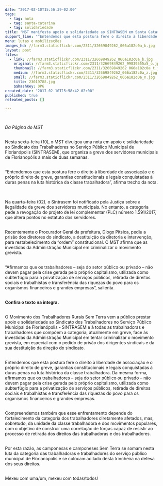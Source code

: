 ```yaml
---
date: "2017-02-10T15:56:39-02:00"
tags:
  - tag: nota
  - tag: santa-catarina
  - tag: solidariedade
title: "MST manifesta apoio e solidariedade ao SINTRASEM em Santa Catarina "
support_line: "“Entendemos que esta postura fere o direito à liberdade de associação e o próprio direito de greve, garantias constitucionais e legais conquistadas à duras penas na luta histórica da classe trabalhadora”"
menu: lutas e mobilizações
images_hd: //farm3.staticflickr.com/2311/32669849262_066a182c0a_b.jpg
layout: post
files:
  - link: //farm3.staticflickr.com/2311/32669849262_066a182c0a_b.jpg
    original: //farm3.staticflickr.com/2311/32669849262_99839555a5_o.jpg
    thumbnail: //farm3.staticflickr.com/2311/32669849262_066a182c0a_t.jpg
    medium: //farm3.staticflickr.com/2311/32669849262_066a182c0a_z.jpg
    small: //farm3.staticflickr.com/2311/32669849262_066a182c0a_n.jpg
    title: 23019788.jpg
    $$hashKey: 0PG
created_date: "2017-02-10T15:58:42-02:00"
published: true
releated_posts: []

---
```

<p>&nbsp;</p>

<p><em>Da P&aacute;gina do MST&nbsp;</em></p>

<p><br />
Nesta sexta-feira (10), o MST divulgou uma nota em apoio e solidariedade ao Sindicato dos Trabalhadores no Servi&ccedil;o P&uacute;blico Municipal de Florian&oacute;polis (SINTRASEM), que organiza a greve dos servidores municipais de Florianop&oacute;lis a mais de duas semanas.&nbsp;</p>

<p><br />
&ldquo;Entendemos que esta postura fere o direito &agrave; liberdade de associa&ccedil;&atilde;o e o pr&oacute;prio direito de greve, garantias constitucionais e legais conquistadas &agrave; duras penas na luta hist&oacute;rica da classe trabalhadora&rdquo;, afirma trecho da nota. &nbsp;</p>

<p><br />
Na quarta-feira (02), o Sintrasem foi notificado pela Justi&ccedil;a sobre a ilegalidade da greve dos servidores municipais. No entanto, a categoria pede a revoga&ccedil;&atilde;o do projeto de lei complementar (PLC) n&uacute;mero 1.591/2017, que altera pontos no estatuto dos servidores.&nbsp;</p>

<p><br />
Recentemente o Procurador Geral da prefeitura, Diogo Pitsica, pediu a pris&atilde;o dos diretores do sindicato, a destitui&ccedil;&atilde;o da diretoria e interven&ccedil;&atilde;o, para restabelecimento da &ldquo;ordem&rdquo; constitucional. O MST afirma que as investidas da Administra&ccedil;&atilde;o Municipal em criminalizar o movimento grevista.&nbsp;</p>

<p><br />
&ldquo;Afirmamos que os trabalhadores &ndash; seja do setor p&uacute;blico ou privado &ndash; n&atilde;o devem pagar pela crise gerada pelo pr&oacute;prio capitalismo, utilizada como subterf&uacute;gio para a privatiza&ccedil;&atilde;o de servi&ccedil;os p&uacute;blicos, retirada de direitos sociais e trabalhistas e transfer&ecirc;ncia das riquezas do povo para os organismos financeiros e grandes empresas&rdquo;, salienta.&nbsp;</p>

<p><br />
<strong>Confira o texto na &iacute;ntegra.&nbsp;</strong></p>

<p><br />
O Movimento dos Trabalhadores Rurais Sem Terra vem a p&uacute;blico prestar apoio e solidariedade ao Sindicato dos Trabalhadores no Servi&ccedil;o P&uacute;blico Municipal de Florian&oacute;polis - SINTRASEM e &agrave; todas as trabalhadoras e trabalhadores que comp&otilde;em a categoria, atualmente em greve, face &agrave;s investidas da Administra&ccedil;&atilde;o Municipal em tentar criminalizar o movimento grevista, em especial com o pedido de pris&atilde;o dos dirigentes sindicais e da sua destitui&ccedil;&atilde;o da dire&ccedil;&atilde;o do sindicato.</p>

<p><br />
Entendemos que esta postura fere o direito &agrave; liberdade de associa&ccedil;&atilde;o e o pr&oacute;prio direito de greve, garantias constitucionais e legais conquistadas &agrave; duras penas na luta hist&oacute;rica da classe trabalhadora. Da mesma forma, afirmamos que os trabalhadores &ndash; seja do setor p&uacute;blico ou privado &ndash; n&atilde;o devem pagar pela crise gerada pelo pr&oacute;prio capitalismo, utilizada como subterf&uacute;gio para a privatiza&ccedil;&atilde;o de servi&ccedil;os p&uacute;blicos, retirada de direitos sociais e trabalhistas e transfer&ecirc;ncia das riquezas do povo para os organismos financeiros e grandes empresas.</p>

<p><br />
Compreendemos tamb&eacute;m que esse enfrentamento depende do fortalecimento da categoria dos trabalhadores diretamente afetados, mas, sobretudo, da unidade da classe trabalhadora e dos movimentos populares, com o objetivo de construir uma correla&ccedil;&atilde;o de for&ccedil;as capaz de resistir ao processo de retirada dos direitos das trabalhadoras e dos trabalhadores.</p>

<p><br />
Por esta raz&atilde;o, as camponesas e camponeses Sem Terra se somam nesta luta da categoria das trabalhadoras e trabalhadores do servi&ccedil;o p&uacute;blico municipal de Florian&oacute;polis e se colocam ao lado desta trincheira na defesa dos seus direitos.</p>

<p><br />
Mexeu com uma/um, mexeu com todas/todos!</p>
